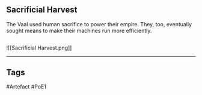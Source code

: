 ## Sacrificial Harvest
The Vaal used human sacrifice to power their empire.
They, too, eventually sought means to
make their machines run more efficiently.
##
![[Sacrificial Harvest.png]]

---
## Tags
#Artefact
#PoE1